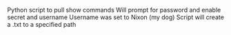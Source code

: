 
Python script to pull show commands 
Will prompt for password and enable secret and username
Username was set to Nixon (my dog)
Script will create a .txt to a specified path
